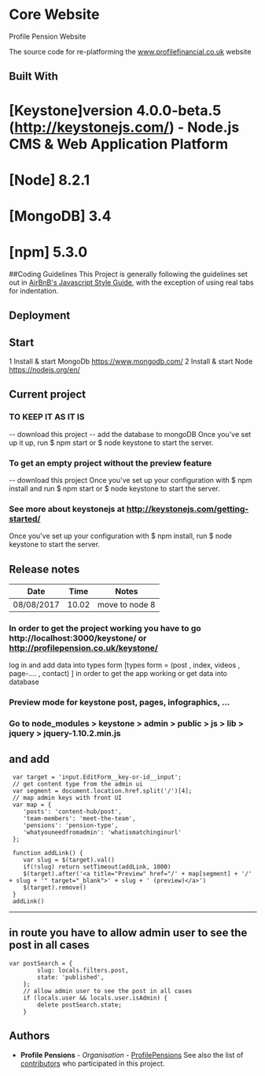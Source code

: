# Core Website
Profile Pension Website 

The source code for re-platforming the www.profilefinancial.co.uk website

## Built With

# [Keystone]version 4.0.0-beta.5 (http://keystonejs.com/) - Node.js CMS & Web Application Platform
# [Node] 8.2.1
# [MongoDB] 3.4
# [npm]  5.3.0

##Coding Guidelines
This Project is generally following the guidelines set out in [AirBnB's Javascript Style Guide](https://github.com/airbnb/javascript), with the exception of using real tabs for indentation.

## Deployment


## Start
1 Install & start MongoDb https://www.mongodb.com/ 
2 Install & start Node https://nodejs.org/en/

## Current project 
### TO KEEP IT AS IT IS 
 -- download this project
 -- add the database to mongoDB 
   Once you've set up it up, run $ npm start or  $ node keystone to start the server.
   
### To get an empty project without the preview feature  
  -- download this project
  Once you've set up your configuration with $ npm install and run $ npm start or  $ node keystone to start the server.
 
### See more about keystonejs at http://keystonejs.com/getting-started/ 


Once you've set up your configuration with $ npm install, run  $ node keystone to start the server. 


## Release notes

Date          | Time          | Notes
------------- | ------------- | ------------- 
08/08/2017    | 10.02         | move to node 8

### In order to get the project working you have to go http://localhost:3000/keystone/ or http://profilepension.co.uk/keystone/
log in and add data into types form [types form = (post , index, videos , page-.... , contact) ] in order to get the app working or get data into database 

### Preview mode for keystone post, pages, infographics, ...


### Go to node_modules > keystone > admin > public > js > lib > jquery > jquery-1.10.2.min.js 
 and add 
--- 
	 var target = 'input.EditForm__key-or-id__input';
	 // get content type from the admin ui
	 var segment = document.location.href.split('/')[4];
	 // map admin keys with front UI
	 var map = {
		'posts': 'content-hub/post',
		'team-members': 'meet-the-team',
		'pensions': 'pension-type',
		'whatyouneedfromadmin': 'whatismatchinginurl'
	 };
 
	 function addLink() {
		var slug = $(target).val()
		if(!slug) return setTimeout(addLink, 1000)
		$(target).after('<a title="Preview" href="/' + map[segment] + '/' + slug + '" target="_blank">' + slug + ' (preview)</a>')
		$(target).remove()
	 }
	 addLink()
 
 ---
 in route you have to allow admin user to see the post in all cases
 ---
 	var postSearch = {
 			slug: locals.filters.post,
 			state: 'published',
 		};
 		// allow admin user to see the post in all cases
 		if (locals.user && locals.user.isAdmin) {
 			delete postSearch.state;
 		}

## Authors

* **Profile Pensions** - *Organisation* - [ProfilePensions](https://github.com/ProfileFinancial)
See also the list of [contributors](https://github.com/ProfilePensions/core-website/graphs/contributors) who participated in this project.
